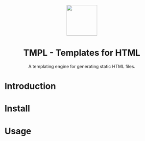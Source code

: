<div align="center">
     <img src="https://webstockreview.net/images/fountain-clipart-free-water-droplet-19.png" width="100px" />
     <h1>TMPL - Templates for HTML</h1>
     <p>A templating engine for generating static HTML files.</p>
</div>

# Introduction

# Install

# Usage
